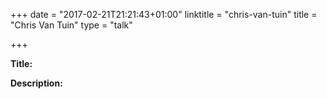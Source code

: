 +++
date = "2017-02-21T21:21:43+01:00"
linktitle = "chris-van-tuin"
title = "Chris Van Tuin"
type = "talk"

+++

<div class="span-15  ">
  <div class="span-15  last ">
  <p><strong>Title:</strong>

</p>

<p><strong>Description:</strong></p>

<p>

</p>
<p>

  </div>
</div>

